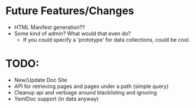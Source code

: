 # Future Features/Changes
- HTML Manifest generation??
- Some kind of admin? What would that even do?
  - If you could specify a 'prototype' for data collections, could be cool.


# TODO:
- New/Update Doc Site
- API for retrieving pages and pages under a path (simple query)
- Cleanup api and verbiage around blacklisting and ignoring
- YamlDoc support (in data anyway)